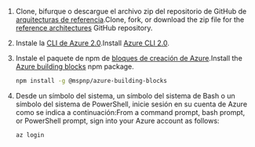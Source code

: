 1. <span data-ttu-id="747e8-101">Clone, bifurque o descargue el archivo zip del repositorio de GitHub de [arquitecturas de referencia](https://github.com/mspnp/reference-architectures).</span><span class="sxs-lookup"><span data-stu-id="747e8-101">Clone, fork, or download the zip file for the [reference architectures](https://github.com/mspnp/reference-architectures) GitHub repository.</span></span>

2. <span data-ttu-id="747e8-102">Instale la [CLI de Azure 2.0](/cli/azure/install-azure-cli?view=azure-cli-latest).</span><span class="sxs-lookup"><span data-stu-id="747e8-102">Install [Azure CLI 2.0](/cli/azure/install-azure-cli?view=azure-cli-latest).</span></span>

3. <span data-ttu-id="747e8-103">Instale el paquete de npm de [bloques de creación de Azure](https://github.com/mspnp/template-building-blocks/wiki/Install-Azure-Building-Blocks).</span><span class="sxs-lookup"><span data-stu-id="747e8-103">Install the [Azure building blocks](https://github.com/mspnp/template-building-blocks/wiki/Install-Azure-Building-Blocks) npm package.</span></span>

   ```bash
   npm install -g @mspnp/azure-building-blocks
   ```

4. <span data-ttu-id="747e8-104">Desde un símbolo del sistema, un símbolo del sistema de Bash o un símbolo del sistema de PowerShell, inicie sesión en su cuenta de Azure como se indica a continuación:</span><span class="sxs-lookup"><span data-stu-id="747e8-104">From a command prompt, bash prompt, or PowerShell prompt, sign into your Azure account as follows:</span></span>

   ```bash
   az login
   ```
